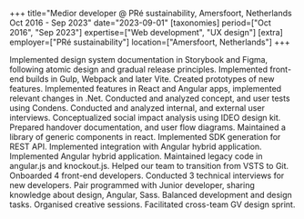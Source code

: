 +++
title="Medior developer @ PRé sustainability, Amersfoort, Netherlands  Oct 2016 - Sep 2023"
date="2023-09-01"
[taxonomies]
period=["Oct 2016", "Sep 2023"]
expertise=["Web development", "UX design"]
[extra]
employer=["PRé sustainability"]
location=["Amersfoort, Netherlands"]
+++

Implemented design system documentation in Storybook and Figma, following atomic design and gradual release principles. Implemented front-end builds in Gulp, Webpack and later Vite. Created prototypes of new features. Implemented features in React and Angular apps, implemented relevant changes in .Net. Conducted and analyzed concept, and user tests using Condens. Conducted and analyzed internal, and external user interviews. Conceptualized social impact analysis using IDEO design kit. Prepared handover documentation, and user flow diagrams. Maintained a library of generic components in react. Implemented SDK generation for REST API. Implemented integration with Angular hybrid application. Implemented Angular hybrid application. Maintained legacy code in angular.js and knockout.js. Helped our team to transition from VSTS to Git. Onboarded 4 front-end developers. Conducted 3 technical interviews for new developers. Pair programmed with Junior developer, sharing knowledge about design, Angular, Sass. Balanced development and design tasks. Organised creative sessions. Facilitated cross-team GV design sprint.